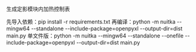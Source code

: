 生成定影模块内加热控制表

先导入依赖：pip install -r requirements.txt
再编译：python -m nuitka --mingw64 --standalone --include-package=openpyxl --output-dir=dist main.py
单文件版：python -m nuitka --mingw64 --standalone --onefile --include-package=openpyxl --output-dir=dist main.py